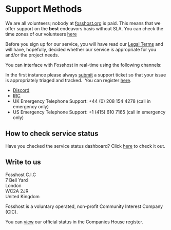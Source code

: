 # Support Methods


We are all volunteers; nobody at [fosshost.org](https://fosshost.org) is paid. This means that we offer support on the **best** endeavors basis without SLA. You can check the time zones of our volunteers [here](https://timezone.io/team/fosshost)

Before you sign up for our service, you will have read our [Legal Terms](https://fosshost.org/legal) and will have, hopefully, decided whether our service is appropriate for you and/or the project needs.

You can interface with Fosshost in real-time using the following channels:

In the first instance please always [submit](https://support.fossho.st) a support ticket so that your issue is appropriately triaged and tracked.  You can register [here](https://support.fossho.st/account.php?do=create). 

*   [Discord](https://discord.gg/C6VNFSHe4n)
*   [IRC](https://web.libera.chat/#fosshost)
*   UK Emergency Telephone Support: +44 (0) 208 154 4278 (call in emergency only)
*   US Emergency Telephone Support: +1 (415) 610 7165 (call in emergency only)

## How to check service status


Have you checked the service status dashboard? Click [here](https://fosshost.org/status) to check it out.

## Write to us


Fosshost C.I.C  
7 Bell Yard  
London  
WC2A 2JR  
United Kingdom

Fosshost is a voluntary operated, non-profit Community Interest Company (CIC).  

You can [view](https://find-and-update.company-information.service.gov.uk/company/13356530) our official status in the Companies House register.
